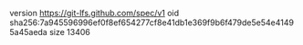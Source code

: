 version https://git-lfs.github.com/spec/v1
oid sha256:7a945596996ef0f8ef654277cf8e41db1e369f9b6f479de5e54e41495a45aeda
size 13406
